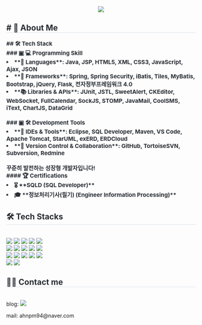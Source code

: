 
<div align= "center">
    <img src="https://capsule-render.vercel.app/api?type=soft&color=auto&height=180&text=SEOB's%20GITHUB!&animation=fadeIn&fontColor=000000&fontSize=50" />
    </div>
    <div style="text-align: left;"> 
    <h2 style="border-bottom: 1px solid #d8dee4; color: #282d33;"> # 🚀 About Me </h2>  
    <div style="font-weight: 700; font-size: 15px; text-align: left; color: #282d33;"> ## 🛠 Tech Stack</li><br></li>### ▣ 💻 Programming Skill</li><br></li><li> **📝 Languages**: Java, JSP, HTML5, XML, CSS3, JavaScript, Ajax, JSON  </li><li> **🚀 Frameworks**: Spring, Spring Security, iBatis, Tiles, MyBatis, Bootstrap, jQuery, Flask, 전자정부프레임워크 4.0  </li><li> **📚 Libraries & APIs**: JUnit, JSTL, SweetAlert, CKEditor, WebSocket, FullCalendar, SockJS, STOMP, JavaMail, CoolSMS, iText, ChartJS, DataGrid  </li><br></li>### ▣ 🛠 Development Tools</li><li> **🔧 IDEs & Tools**: Eclipse, SQL Developer, Maven, VS Code, Apache Tomcat, StarUML, exERD, ERDCloud  </li><li> **🤝 Version Control & Collaboration**: GitHub, TortoiseSVN, Subversion, Redmine</li><br></li>꾸준히 발전하는 성장형 개발자입니다!</li><br></li>#### 🏆 Certifications  </li><li> 🎖 **SQLD (SQL Developer)**</li><li> 🎓 **정보처리기사(필기) (Engineer Information Processing)**</li> </li> </div> 
    </div>
    <div style="text-align: left;">
    <h2 style="border-bottom: 1px solid #d8dee4; color: #282d33;"> 🛠️ Tech Stacks </h2> <br> 
    <div style="margin: ; text-align: left;" "text-align: left;"> <img src="https://img.shields.io/badge/Apache Tomcat-F8DC75?style=flat-square&logo=Apache Tomcat&logoColor=white">
          <img src="https://img.shields.io/badge/Bootstrap-7952B3?style=flat-square&logo=Bootstrap&logoColor=white">
          <img src="https://img.shields.io/badge/CSS3-1572B6?style=flat-square&logo=CSS3&logoColor=white">
          <img src="https://img.shields.io/badge/Figma-F24E1E?style=flat-square&logo=Figma&logoColor=white">
          <img src="https://img.shields.io/badge/Flask-000000?style=flat-square&logo=Flask&logoColor=white">
          <br/><img src="https://img.shields.io/badge/Git-F05032?style=flat-square&logo=Git&logoColor=white">
          <img src="https://img.shields.io/badge/Github-181717?style=flat-square&logo=Github&logoColor=white">
          <img src="https://img.shields.io/badge/HTML5-E34F26?style=flat-square&logo=HTML5&logoColor=white">
          <img src="https://img.shields.io/badge/jQuery-0769AD?style=flat-square&logo=jQuery&logoColor=white">
          <img src="https://img.shields.io/badge/Java-007396?style=flat-square&logo=Java&logoColor=white">
          <br/><img src="https://img.shields.io/badge/Javascript-F7DF1E?style=flat-square&logo=Javascript&logoColor=white">
          <img src="https://img.shields.io/badge/MariaDB-003545?style=flat-square&logo=MariaDB&logoColor=white">
          <img src="https://img.shields.io/badge/Oracle-F80000?style=flat-square&logo=Oracle&logoColor=white">
          <img src="https://img.shields.io/badge/Python-3776AB?style=flat-square&logo=Python&logoColor=white">
          <img src="https://img.shields.io/badge/Spring Boot-6DB33F?style=flat-square&logo=Spring Boot&logoColor=white">
          <br/><img src="https://img.shields.io/badge/Spring-6DB33F?style=flat-square&logo=Spring&logoColor=white">
          <img src="https://img.shields.io/badge/React-61DAFB?style=flat-square&logo=React&logoColor=white">
          </div>
    </div>
    <div style="text-align: left;">
    <h2 style="border-bottom: 1px solid #d8dee4; color: #282d33;"> 🧑‍💻 Contact me </h2> <br> 
    <div style="text-align: left;">blog: <a href=https://blog.naver.com/ahnprog> <img src="https://img.shields.io/badge/Naver-03C75A?style=flat-square&logo=Naver&logoColor=white&link=https://blog.naver.com/ahnprog"> </a>
        <p>mail: ahnpm94@naver.com </p>
          </div>  <br> 
    <div style="text-align: left;">  </div> 
    </div>
    
